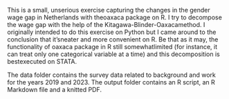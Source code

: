 This is a small, unserious exercise capturing the changes in the gender wage gap in Netherlands with theoaxaca package on R. I try to decompose the wage gap with the help of the Kitagawa-Blinder-Oaxacamethod. I originally intended to do this exercise on Python but I came around to the conclusion that it’sneater and more convenient on R. Be that as it may, the functionality of oaxaca package in R still somewhatlimited (for instance, it can treat only one categorical variable at a time) and this decomposition is bestexecuted on STATA. 

The data folder contains the survey data related to background and work for the years 2019 and 2023. The output folder contains an R script, an R Markdown file and a knitted PDF. 
